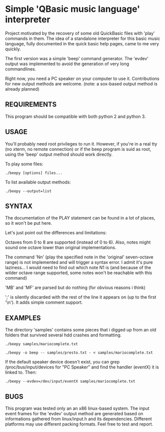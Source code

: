 Simple 'QBasic music language' interpreter
==========================================

Project motivated by the recovery of some old QuickBasic files with 'play'
commands in them. The idea of a standalone interpreter for this basic music
language, fully documented in the quick basic help pages, came to me very
quickly.

The first version was a simple 'beep' command generator. The 'evdev' output
was implemented to avoid the generation of very long commandlines.

Right now, you need a PC speaker on your computer to use it.
Contributions for new output methods are welcome. (note: a sox-based output
method is already planned)



REQUIREMENTS
------------

This program should be compatible with both python 2 and python 3.



USAGE
-----

You'll probably need root privileges to run it. However, if you're in a real tty
(no xterm, no remote connection) or if the beep program is suid as root, using
the 'beep' output method should work directly.

To play some files:

    ./beepy [options] files...

To list available output methods:

    ./beepy --output=list



SYNTAX
------

The documentation of the PLAY statement can be found in a lot of places, so it
won't be put here.

Let's just point out the differences and limitations:

Octaves from 0 to 8 are supported (instead of 0 to 6). Also, notes might sound
one octave lower than original implementations.

The command 'Nn' (play the specified note in the 'original' seven-octave range)
is not implemented and will trigger a syntax error. I admit it's pure
laziness... I would need to find out which note N1 is (and because of the wilder
octave range supported, some notes won't be reachable with this command)

'MB' and 'MF' are parsed but do nothing (for obvious reasons i think)

';' is silently discarded with the rest of the line it appears on (up to the
first '\n'). It adds simple comment support.



EXAMPLES
--------

The directory 'samples' contains some pieces that i digged up from an old
folders that survived several hdd crashes and formatting.

    ./beepy samples/mariocomplete.txt

    ./beepy -o beep -- samples/presto.txt - < samples/mariocomplete.txt


If the default speaker device doesn't exist, you can grep
/proc/bus/input/devices for "PC Speaker" and find the handler (eventX) it is
linked to. Then:

    ./beepy --evdev=/dev/input/eventX samples/mariocomplete.txt



BUGS
----

This program was tested only an an x86 linux-based system. The input event
frames for the 'evdev' output method are generated based on informations
gathered from linux/input.h and its dependencies. Different platforms may use
different packing formats. Feel free to test and report.
